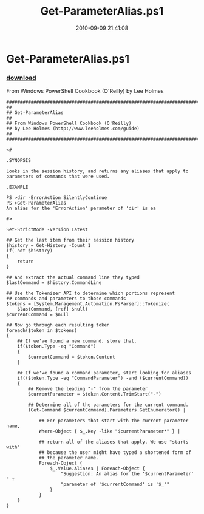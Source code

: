 ﻿---
pid:            2160
parent:         0
children:       
poster:         Lee Holmes
title:          Get-ParameterAlias.ps1
date:           2010-09-09 21:41:08
description:    From Windows PowerShell Cookbook (O'Reilly) by Lee Holmes
format:         posh
---

# Get-ParameterAlias.ps1

### [download](2160.ps1)  

From Windows PowerShell Cookbook (O'Reilly) by Lee Holmes

```posh
##############################################################################
##
## Get-ParameterAlias
##
## From Windows PowerShell Cookbook (O'Reilly)
## by Lee Holmes (http://www.leeholmes.com/guide)
##
##############################################################################

<#

.SYNOPSIS

Looks in the session history, and returns any aliases that apply to
parameters of commands that were used.

.EXAMPLE

PS >dir -ErrorAction SilentlyContinue
PS >Get-ParameterAlias
An alias for the 'ErrorAction' parameter of 'dir' is ea

#>

Set-StrictMode -Version Latest

## Get the last item from their session history
$history = Get-History -Count 1
if(-not $history)
{
    return
}

## And extract the actual command line they typed
$lastCommand = $history.CommandLine

## Use the Tokenizer API to determine which portions represent
## commands and parameters to those commands
$tokens = [System.Management.Automation.PsParser]::Tokenize(
    $lastCommand, [ref] $null)
$currentCommand = $null

## Now go through each resulting token
foreach($token in $tokens)
{
    ## If we've found a new command, store that.
    if($token.Type -eq "Command")
    {
        $currentCommand = $token.Content
    }

    ## If we've found a command parameter, start looking for aliases
    if(($token.Type -eq "CommandParameter") -and ($currentCommand))
    {
        ## Remove the leading "-" from the parameter
        $currentParameter = $token.Content.TrimStart("-")

        ## Determine all of the parameters for the current command.
        (Get-Command $currentCommand).Parameters.GetEnumerator() |

            ## For parameters that start with the current parameter name,
            Where-Object { $_.Key -like "$currentParameter*" } |

            ## return all of the aliases that apply. We use "starts with"
            ## because the user might have typed a shortened form of
            ## the parameter name.
            Foreach-Object {
                $_.Value.Aliases | Foreach-Object {
                    "Suggestion: An alias for the '$currentParameter' " +
                    "parameter of '$currentCommand' is '$_'"
                }
            }
    }
}
```
